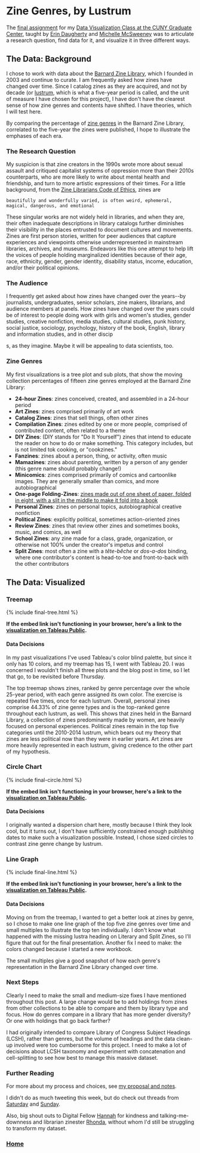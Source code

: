 # Zine Genres, by Lustrum

The 
[final assignment](https://github.com/dataviz-gc/intro-dataviz-summer18/blob/master/assignments/finalproject.md) for my 
[Data Visualization Class at the CUNY Graduate Center](https://github.com/dataviz-gc/intro-dataviz-summer18), taught by 
[Erin Daugherty](https://datadozen.com/about/) and 
[Michelle McSweeney](http://www.michelleamcsweeney.com/) was to articulate a research question, find data for it, and visualize it in three different ways. 

## The Data: Background

I chose to work with data about the 
[Barnard Zine Library](https://zines.barnard.edu/), which I founded in 2003 and continue to curate. I am frequently asked how zines have changed over time. Since I catalog zines as they are acquired, and not by decade (or 
[lustrum](https://en.oxforddictionaries.com/definition/lustrum), which is what a five-year period is called, and the unit of measure I have chosen for this project), I have don't have the clearest sense of how zine genres and contents have shifted. I have theories, which I will test here.

By comparing the percentage of 
[zine genres](https://zines.barnard.edu/about/genres) in the Barnard Zine Library, correlated to the five-year the zines were published, I hope to illustrate the emphases of each era. 

### The Research Question

My suspicion is that zine creators in the 1990s wrote more about sexual assault and critiqued capitalist systems of oppression more than their 2010s counterparts, who are more likely to write about mental health and friendship, and turn to more artistic expressions of their times. For a little background, from the 
[Zine Librarians Code of Ethics](http://zinelibraries.info/2016/05/30/code-of-ethics-1115-web-version/), zines are

```beautifully and wonderfully varied, is often weird, ephemeral, magical, dangerous, and emotional```

These singular works are not widely held in libraries, and when they are, their often inadequate descriptions in library catalogs further diminishes their visibility in the places entrusted to document cultures and movements. Zines are first person stories, written for peer audiences that capture experiences and viewpoints otherwise underrepresented in mainstream libraries, archives, and museums. Endeavors like this one attempt to help lift the voices of people holding marginalized identities because of their age, race, ethnicity, gender, gender identity, disability status, income, education, and/or their political opinions. 

### The Audience

I frequently get asked about how zines have changed over the years--by journalists, undergraduates, senior scholars, zine makers, librarians, and audience members at panels. How zines have changed over the years could be of interest to people doing work with girls and women's studies, gender studies, creative nonfiction, media studies, cultural studies, punk history, social justice, sociology, psychology, history of the book, English, library and information studies, and in other discip

s, as they imagine. Maybe it will be appealing to data scientists, too.

### Zine Genres

My first visualizations is a tree plot and sub plots, that show the moving collection percentages of fifteen zine genres employed at the Barnard Zine Library:

* **24-hour Zines**: zines conceived, created, and assembled in a 24-hour period
* **Art Zines**: zines comprised primarily of art work
* **Catalog Zines**: zines that sell things, often other zines
* **Compilation Zines**: zines edited by one or more people, comprised of contributed content, often related to a theme
* **DIY Zines**: (DIY stands for "Do It Yourself") zines that intend to educate the reader on how to do or make something. This category includes, but is not limited tok cooking, or "cookzines." 
* **Fanzines**: zines about a person, thing, or activity, often music
* **Mamazines**: zines about parenting, written by a person of any gender (this genre name should probably change!)
* **Minicomics**: zines comprised primarily of comics and cartoonlike images. They are generally smaller than comics, and more autobiographical
* **One-page Folding-Zines**: 
[zines made out of one sheet of paper, folded in eight, with a slit in the middle to make it fold into a book](http://www.readbrightly.com/how-to-make-zine/)
* **Personal Zines**: zines on personal topics, autobiographical creative nonfiction 
* **Political Zines**: explicitly political, sometimes action-oriented zines
* **Review Zines**: zines that review other zines and sometimes books, music, and comics, as well
* **School Zines**: any zine made for a class, grade, organization, or otherwise not 100% under the creator's impetus and control
* **Split Zines**: most often a zine with a *tête-bêche* or *dos-a-dos* binding, where one contributor's content is head-to-toe and front-to-back with the other contributors

## The Data: Visualized

### Treemap

{% include final-tree.html %}

**If the embed link isn't functioning in your browser, here's a link to the 
[visualization on Tableau Public](https://public.tableau.com/profile/jenna.freedman#!/vizhome/Final-Tree/TreemapDashboard).** 


#### Data Decisions

In my past visualizations I've used Tableau's color blind palette, but since it only has 10 colors, and my treemap has 15, I went with Tableau 20. I was concerned I wouldn't finish all three plots and the blog post in time, so I let that go, to be revisited before Thursday.

The top treemap shows zines, ranked by genre percentage over the whole 25-year period, with each genre assigned its own color. The exercise is repeated five times, once for each lustrum. Overall, personal zines comprise 44.33% of zine genre types and is the top-ranked genre throughout each lustrum, as well. This shows that zines held in the Barnard Library, a collection of zines predominantly made by women, are heavily focused on personal experiences. Political zines remain in the top five categories until the 2010-2014 lustrum, which bears out my theory that zines are less political now than they were in earlier years. Art zines are more heavily represented in each lustrum, giving credence to the other part of my hypothesis. 

### Circle Chart
{% include final-circle.html %}

**If the embed link isn't functioning in your browser, here's a link to the 
[visualization on Tableau Public](https://public.tableau.com/profile/jenna.freedman#!/vizhome/Final-Circle/CircleGraphDashboard).** 

#### Data Decisions

I originally wanted a dispersion chart here, mostly because I think they look cool, but it turns out, I don't have sufficiently constrained enough publishing dates to make such a visualization possible. Instead, I chose sized circles to contrast zine genre change by lustrum. 

### Line Graph

{% include final-line.html %}

**If the embed link isn't functioning in your browser, here's a link to the 
[visualization on Tableau Public](https://public.tableau.com/profile/jenna.freedman#!/vizhome/Final-Line_0/LineGraphsDashboard).** 

#### Data Decisions

Moving on from the treemap, I wanted to get a better look at zines by genre, so I chose to make one line graph of the top five zine genres over time and small multiples to illustrate the top ten individually. I don't know what happened with the missing lustra heading on Literary and Split Zines, so I'll figure that out for the final presentation. Another fix I need to make: the colors changed because I started a new workbook. 

The small multiples give a good snapshot of how each genre's representation in the Barnard Zine Library changed over time. 

### Next Steps

Clearly I need to make the small and medium-size fixes I have mentioned throughout this post. A large change would be to add holdings from zines from other collections to be able to compare and them by library type and focus. How do genres compare in a library that has more gender diversity? Or one with holdings that go back farther? 

I had originally intended to compare Library of Congress Subject Headings (LCSH), rather than genres, but the volume of headings and the data clean-up involved were too cumbersome for this project. I need to make a lot of decisions about LCSH taxonomy and experiment with concatenation and cell-splitting to see how best to manage this massive dataset. 

### Further Reading

For more about my process and choices, see 
[my proposal and notes](https://docs.google.com/document/d/e/2PACX-1vRdar9rOZiCWVtK8cgt2UeDZr3yxvCMY1dOoKubzlhUlxFOkpbETu_vaqZpyD6RLSFcxRJ3Rvp_BB-q/pub).  

I didn't do as much tweeting this week, but do check out threads from 
[Saturday](https://twitter.com/zinelib/status/1008063807799873537) and
[Sunday](https://twitter.com/zinelib/status/1008455471974502406). 

Also, big shout outs to Digital Fellow 
[Hannah](https://twitter.com/story645) for kindness and talking-me-downness and librarian zinester 
[Rhonda](https://twitter.com/crafterslane), without whom I'd still be struggling to transform my dataset. 

### [Home](https://leslzine.github.io/dataviz101/)
